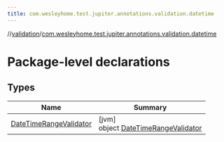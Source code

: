 ```yaml
---
title: com.wesleyhome.test.jupiter.annotations.validation.datetime
---
```

//[validation](../../index.html)/[com.wesleyhome.test.jupiter.annotations.validation.datetime](index.html)



# Package-level declarations



## Types


| Name | Summary |
|---|---|
| [DateTimeRangeValidator](-date-time-range-validator/index.html) | [jvm]<br>object [DateTimeRangeValidator](-date-time-range-validator/index.html) |


